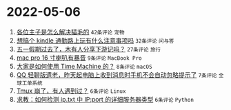 # 2022-05-06

1. [各位主子是怎么解决猫毛的](https://www.v2ex.com/t/851082) `42条评论` `宠物`
1. [想搞个 kindle 通勤路上玩有什么注意事项吗](https://www.v2ex.com/t/851093) `32条评论` `问与答`
1. [五一假期过去了，木有人分享下游记吗？](https://www.v2ex.com/t/851087) `27条评论` `旅行`
1. [mac pro 16 寸喇叭有暴音](https://www.v2ex.com/t/851088) `9条评论` `MacBook Pro`
1. [大家是如何使用 Time Machine 的？](https://www.v2ex.com/t/851089) `8条评论` `macOS`
1. [QQ 轻聊版遗老，昨天起电脑上收到消息时手机不会自动忽略提示了](https://www.v2ex.com/t/851103) `7条评论` `全球工单系统`
1. [Tmux 崩了，有人遇到过？](https://www.v2ex.com/t/851090) `6条评论` `Linux`
1. [求教：如何检测 ip.txt 中 IP:port 的详细服务器类型](https://www.v2ex.com/t/851077) `6条评论` `Python`
